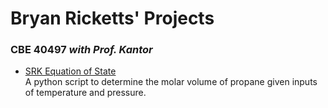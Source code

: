 # Bryan Ricketts' Projects  

### CBE 40497 *with Prof. Kantor*
* [SRK Equation of State](https://brickett.github.io/CBE40497-EoS)   
A python script to determine the molar volume of propane given inputs of temperature and pressure.
